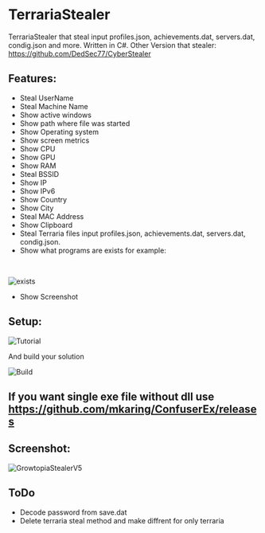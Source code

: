 # TerrariaStealer
TerrariaStealer that steal input profiles.json, achievements.dat, servers.dat, condig.json and more. Written in C#.
Other Version that stealer: https://github.com/DedSec77/CyberStealer
## Features:
- Steal UserName
- Steal Machine Name
- Show active windows
- Show path where file was started
- Show Operating system
- Show screen metrics
- Show CPU
- Show GPU
- Show RAM
- Steal BSSID
- Show IP
- Show IPv6
- Show Country
- Show City
- Steal MAC Address
- Show Clipboard
- Steal Terraria files input profiles.json, achievements.dat, servers.dat, condig.json.
- Show what programs are exists for example:
<br/>

![exists](https://user-images.githubusercontent.com/65458800/129815056-62e3be91-b229-4df0-a78d-43b053a22149.jpg)

- Show Screenshot
## Setup:

![Tutorial](https://user-images.githubusercontent.com/65458800/129815039-b1dcf470-2e4c-4ce7-84f7-9fd44619cc37.png)

And build your solution

![Build](https://user-images.githubusercontent.com/65458800/129815024-37d84406-78d9-439f-806b-fb9e986f6663.jpg)

## If you want single exe file without dll use https://github.com/mkaring/ConfuserEx/releases
## Screenshot:

![GrowtopiaStealerV5](https://user-images.githubusercontent.com/65458800/129814994-d1f18346-bdb9-462e-a1e2-4e3919d34e19.png)

## ToDo
- Decode password from save.dat
- Delete terraria steal method and make diffrent for only terraria

